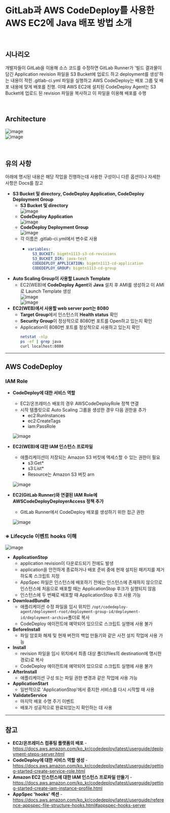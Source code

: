 # GitLab과 AWS CodeDeploy를 사용한 AWS EC2에 Java 배포 방법 소개

<br>

## 시나리오
개발자들이 GitLab을 이용해 소스 코드를 수정하면 GitLab Runner가 '빌드 결과물이 담긴 Application revision 파일을 S3 Bucket에 업로드 하고 deployment를 생성'하는 내용이 적힌 .gitlab-ci.yml 파일을 실행하고 AWS CodeDeploy는 배포 그룹 및 배포 내용에 맞게 배포를 진행. 이때 AWS EC2에 설치된 CodeDeploy Agent는 S3 Bucket에 업로드 된 revision 파일을 복사하고 이 파일을 이용해 배포를 수행

<br>

## Architecture
![image](https://user-images.githubusercontent.com/46125158/194706856-97b697bb-cfa4-470b-9f90-342f781f600b.png)  
![image](https://user-images.githubusercontent.com/46125158/194710384-52237765-7b4c-4073-a241-8683dd6075b7.png)

<br>

## 유의 사항
아래에 명시된 내용은 해당 작업을 진행하는데 사용한 구성이니 다른 옵션이나 자세한 사항은 Docs를 참고

- **S3 Bucket 및 directory, CodeDeploy Application, CodeDeploy Deployment Group**
  - **S3 Bucket 및 directory**  
    ![image](https://user-images.githubusercontent.com/46125158/197332343-f13d2d57-d8c8-4943-91c8-4fd2c1538b75.png)
  - **CodeDeploy Application**  
    ![image](https://user-images.githubusercontent.com/46125158/197332361-0e62b93e-f947-48df-af35-d4abb56110e2.png)
  - **CodeDeploy Deployment Group**  
    ![image](https://user-images.githubusercontent.com/46125158/197332428-5fc43fd4-67ff-4c34-90aa-43d18c6c0c28.png)
  - 각 이름은 .gitlab-ci.yml에서 변수로 사용
    - ```yaml
      variables:
        S3_BUCKET: bigmtn1113-s3-cd-revisions
        S3_BUCKET_DIR: java-test
        CODEDEPLOY_APPLICATION: bigmtn1113-cd-application
        CODEDEPLOY_GROUP: bigmtn1113-cd-group
      ```
- **Auto Scaling Group이 사용할 Launch Template**
  - EC2(WEB)에 **CodeDeploy Agent**와 **Java** 설치 후 AMI를 생성하고 이 AMI로 Launch Template 생성  
    ![image](https://user-images.githubusercontent.com/46125158/197333004-4014411b-c1b0-4be2-8db5-569713eb3f6c.png)  
    ![image](https://user-images.githubusercontent.com/46125158/197333029-6561ea82-d16c-4cc4-bf0e-510ca3845a08.png)
- **EC2(WEB)에서 사용할 web server port는 8080**
  - **Target Group**에서 인스턴스의 **Health status** 확인
  - **Security Group**이 정상적으로 8080번 포트를 Open하고 있는지 확인
  - Application이 8080번 포트를 정상적으로 사용하고 있는지 확인
    ```bash
    netstat -nlp
    ps -ef | grep java
    curl localhost:8080
    ```
  
<hr>

## AWS CodeDeploy
### IAM Role
- **CodeDeploy에 대한 서비스 역할**
  - EC2/온프레미스 배포의 경우 AWSCodeDeployRole 정책 연결
  - 시작 템플릿으로 Auto Scaling 그룹을 생성한 경우 다음 권한을 추가
    - ec2:RunInstances
    - ec2:CreateTags
    - iam:PassRole
  
  ![image](https://user-images.githubusercontent.com/46125158/197331865-70bf5abe-116a-4df4-a035-b19292825627.png)
- **EC2(WEB)에 대한 IAM 인스턴스 프로파일**
  - 애플리케이션이 저장되는 Amazon S3 버킷에 액세스할 수 있는 권한이 필요
    - s3:Get*
    - s3:List*
    - Resource는 Amazon S3 버킷 arn
  
  ![image](https://user-images.githubusercontent.com/46125158/197331949-b79720aa-2249-4b03-9509-f826b8fe17ae.png)
- **EC2(GitLab Runner)와 연결된 IAM Role에 AWSCodeDeployDeployerAccess 정책 추가**
  - GitLab Runner에서 CodeDeploy 배포를 생성하기 위한 접근 권한
  
  ![image](https://user-images.githubusercontent.com/46125158/197331999-76230f70-6eec-459c-b6e9-c0eb89e536d6.png)

### ※ Lifecycle 이벤트 hooks 이해
![image](https://user-images.githubusercontent.com/46125158/197333183-1150c7f0-deee-4b6d-b9cb-9e046a5899a5.png)

- **ApplicationStop**
  - application revision이 다운로드되기 전에도 발생
  - application을 안전하게 종료하거나 배포 준비 중에 현재 설치된 패키지를 제거하도록 스크립트 지정
  - AppSpec 파일은 인스턴스에 배포하기 전에는 인스턴스에 존재하지 않으므로 인스턴스에 처음으로 배포할 때는 ApplicationStop 후크가 실행되지 않음
  - 인스턴스에 두 번째로 배포할 때 ApplicationStop 후크 사용 가능
- **DownloadBundle**
  - 애플리케이션 수정 파일을 임시 위치인 `/opt/codedeploy-agent/deployment-root/deployment-group-id/deployment-id/deployment-archive`폴더로 복사
  - CodeDeploy 에이전트에 예약되어 있으므로 스크립트 실행에 사용 불가
- **BeforeInstall**
  - 파일 암호화 해제 및 현재 버전의 백업 만들기와 같은 사전 설치 작업에 사용 가능
- **Install**
  - revision 파일을 임시 위치에서 최종 대상 폴더(files의 destination에 명시한 경로)로 복사
  - CodeDeploy 에이전트에 예약되어 있으므로 스크립트 실행에 사용 불가
- **AfterInstall**
  - 애플리케이션 구성 또는 파일 권한 변경과 같은 작업에 사용 가능
- **ApplicationStart**
  - 일반적으로 'ApplicationStop'에서 중지한 서비스를 다시 시작할 때 사용
- **ValidateService**
  - 마지막 배포 수명 주기 이벤트
  - 배포가 성공적으로 완료되었는지 확인하는 데 사용

<hr>

## 참고
- **EC2/온프레미스 컴퓨팅 플랫폼의 배포** - https://docs.aws.amazon.com/ko_kr/codedeploy/latest/userguide/deployment-steps-server.html
- **CodeDeploy에 대한 서비스 역할 생성** - https://docs.aws.amazon.com/ko_kr/codedeploy/latest/userguide/getting-started-create-service-role.html
- **Amazon EC2 인스턴스에 대한 IAM 인스턴스 프로파일 만들기** - https://docs.aws.amazon.com/ko_kr/codedeploy/latest/userguide/getting-started-create-iam-instance-profile.html
- **AppSpec 'hooks' 섹션** - https://docs.aws.amazon.com/ko_kr/codedeploy/latest/userguide/reference-appspec-file-structure-hooks.html#appspec-hooks-server
